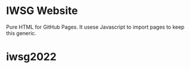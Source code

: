 # IWSG Website

Pure HTML for GitHub Pages. It usese Javascript to import pages to keep this generic.


# iwsg2022
